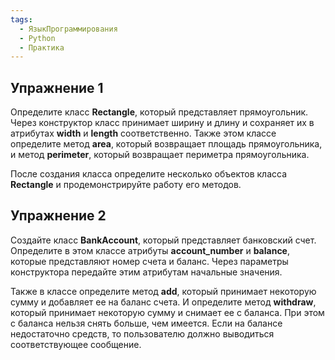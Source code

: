 ```yaml
---
tags:
  - ЯзыкПрограммирования
  - Python
  - Практика
---
```

## Упражнение 1

Определите класс **Rectangle**, который представляет прямоугольник. Через конструктор класс принимает ширину и длину и сохраняет их в атрибутах **width** и **length** соответственно. Также этом классе определите метод **area**, который возвращает площадь прямоугольника, и метод **perimeter**, который возвращает периметра прямоугольника.

После создания класса определите несколько объектов класса **Rectangle** и продемонстрируйте работу его методов.

## Упражнение 2

Создайте класс **BankAccount**, который представляет банковский счет. Определите в этом классе атрибуты **account_number** и **balance**, которые представляют номер счета и баланс. Через параметры конструктора передайте этим атрибутам начальные значения.

Также в классе определите метод **add**, который принимает некоторую сумму и добавляет ее на баланс счета. И определите метод **withdraw**, который принимает некоторую сумму и снимает ее с баланса. При этом с баланса нельзя снять больше, чем имеется. Если на балансе недостаточно средств, то пользователю должно выводиться соответствующее сообщение.